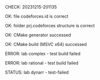 CHECK: 20231215-201135
OK: file codeforces.id is correct
OK: folder prj.codeforces structure is correct
OK: CMake generator successed
OK: CMake build (MSVC x64) successed
ERROR: lab complex - test build failed
ERROR: lab rational - test build failed
STATUS: lab dynarr - test-failed
